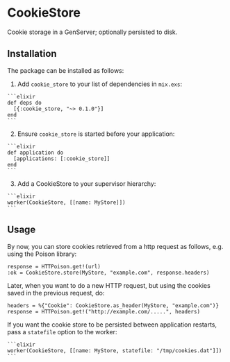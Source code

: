 # CookieStore

Cookie storage in a GenServer; optionally persisted to disk.

## Installation

The package can be installed as follows:

  1. Add `cookie_store` to your list of dependencies in `mix.exs`:

    ```elixir
    def deps do
      [{:cookie_store, "~> 0.1.0"}]
    end
    ```

  2. Ensure `cookie_store` is started before your application:

    ```elixir
    def application do
      [applications: [:cookie_store]]
    end
    ```

  3. Add a CookieStore to your supervisor hierarchy:

    ```elixir
    worker(CookieStore, [[name: MyStore]])
    ```

## Usage

By now, you can store cookies retrieved from a http request as
follows, e.g. using the Poison library:

    response = HTTPoison.get!(url)
    :ok = CookieStore.store(MyStore, "example.com", response.headers)

Later, when you want to do a new HTTP request, but using the cookies
saved in the previous request, do:

    headers = %{"Cookie": CookieStore.as_header(MyStore, "example.com")}
    response = HTTPoison.get!("http://example.com/.....", headers)


If you want the cookie store to be persisted between application
restarts, pass a `statefile` option to the worker:

    ```elixir
    worker(CookieStore, [[name: MyStore, statefile: "/tmp/cookies.dat"]])
    ```
